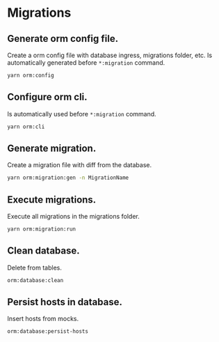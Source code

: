 # Migrations

## Generate orm config file.

Create a orm config file with database ingress, migrations folder, etc.
Is automatically generated before `*:migration` command.

```sh
yarn orm:config
```

## Configure orm cli.

Is automatically used before `*:migration` command.

```sh
yarn orm:cli
```

## Generate migration.

Create a migration file with diff from the database.

```sh
yarn orm:migration:gen -n MigrationName
```

## Execute migrations.

Execute all migrations in the migrations folder.

```sh
yarn orm:migration:run
```

## Clean database.

Delete from tables.

```sh
orm:database:clean
```

## Persist hosts in database.

Insert hosts from mocks.

```sh
orm:database:persist-hosts
```
